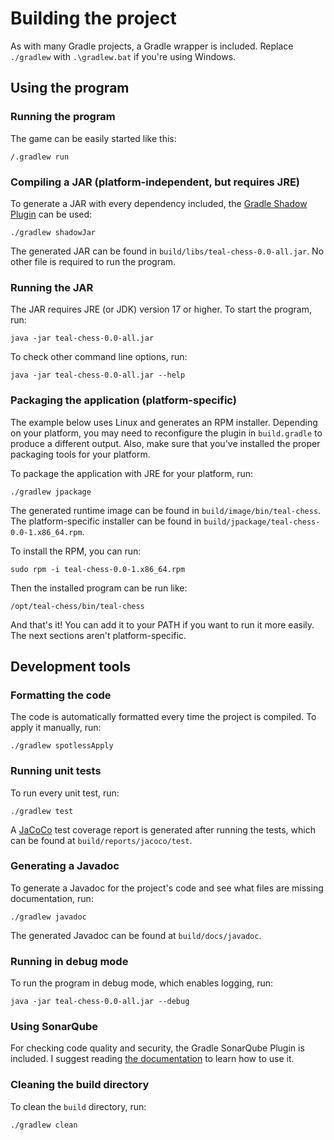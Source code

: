 # Building the project

As with many Gradle projects, a Gradle wrapper is included. Replace `./gradlew`
with `.\gradlew.bat` if you're using Windows.

## Using the program

### Running the program

The game can be easily started like this:

```shell
/.gradlew run
```

### Compiling a JAR (platform-independent, but requires JRE)

To generate a JAR with every dependency included, the
[Gradle Shadow Plugin](https://imperceptiblethoughts.com/shadow/) can be used:

```shell
./gradlew shadowJar
```

The generated JAR can be found in `build/libs/teal-chess-0.0-all.jar`. No other
file is required to run the program.

### Running the JAR

The JAR requires JRE (or JDK) version 17 or higher. To start the program, run:

```shell
java -jar teal-chess-0.0-all.jar
```

To check other command line options, run:

```shell
java -jar teal-chess-0.0-all.jar --help
```

### Packaging the application (platform-specific)

The example below uses Linux and generates an RPM installer. Depending on your
platform, you may need to reconfigure the plugin in `build.gradle` to produce a
different output. Also, make sure that you've installed the proper packaging
tools for your platform.

To package the application with JRE for your platform, run:

```shell
./gradlew jpackage
```

The generated runtime image can be found in `build/image/bin/teal-chess`. The
platform-specific installer can be found in
`build/jpackage/teal-chess-0.0-1.x86_64.rpm`.

To install the RPM, you can run:

```shell
sudo rpm -i teal-chess-0.0-1.x86_64.rpm
```

Then the installed program can be run like:

```shell
/opt/teal-chess/bin/teal-chess
```

And that's it! You can add it to your PATH if you want to run it more easily.
The next sections aren't platform-specific.

## Development tools

### Formatting the code

The code is automatically formatted every time the project is compiled.
To apply it manually, run:

```shell
./gradlew spotlessApply
```

### Running unit tests

To run every unit test, run:

```shell
./gradlew test
```

A [JaCoCo](https://www.jacoco.org/jacoco/) test coverage report is generated
after running the tests, which can be found at `build/reports/jacoco/test`.

### Generating a Javadoc

To generate a Javadoc for the project's code and see what files are missing
documentation, run:

```shell
./gradlew javadoc
```

The generated Javadoc can be found at `build/docs/javadoc`.

### Running in debug mode

To run the program in debug mode, which enables logging, run:

```shell
java -jar teal-chess-0.0-all.jar --debug
```

### Using SonarQube

For checking code quality and security, the Gradle SonarQube Plugin is included.
I suggest reading
[the documentation](https://docs.sonarqube.org/latest/analysis/scan/sonarscanner-for-gradle/)
to learn how to use it.

### Cleaning the build directory

To clean the `build` directory, run:

```shell
./gradlew clean
```
